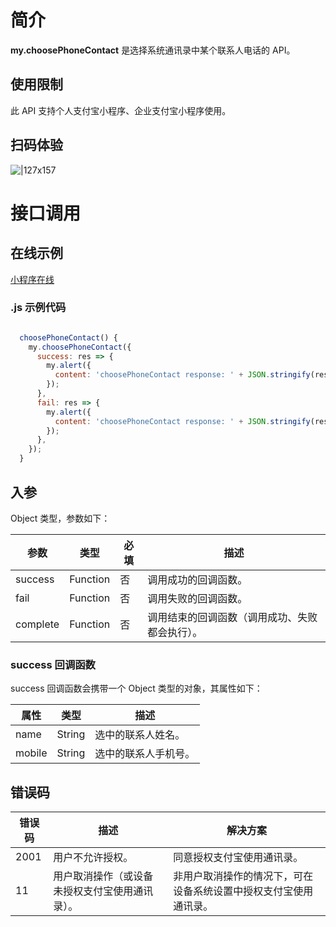 # 简介

**my.choosePhoneContact** 是选择系统通讯录中某个联系人电话的 API。

## 使用限制

此 API 支持个人支付宝小程序、企业支付宝小程序使用。

## 扫码体验

![|127x157](https://gw.alipayobjects.com/zos/skylark-tools/public/files/2af29e82e83aa4eeeac56c006dd2f79f.jpeg#align=left&display=inline&height=157&margin=%5Bobject%20Object%5D&originHeight=157&originWidth=127&status=done&style=none&width=127)

# 接口调用

## 在线示例

[小程序在线](https://opendocs.alipay.com/openbox/mini/opendocs/contact?view=preview&defaultPage=pages/index/index&defaultOpenedFiles=pages/index/index&theme=light)

### .js 示例代码

```javascript

  choosePhoneContact() {
    my.choosePhoneContact({
      success: res => {
        my.alert({
          content: 'choosePhoneContact response: ' + JSON.stringify(res),
        });
      },
      fail: res => {
        my.alert({
          content: 'choosePhoneContact response: ' + JSON.stringify(res),
        });
      },
    });
  }
```

## 入参

Object 类型，参数如下：

| **参数** | **类型** | **必填** | **描述** |
| --- | --- | --- | --- |
| success | Function | 否 | 调用成功的回调函数。 |
| fail | Function | 否 | 调用失败的回调函数。 |
| complete | Function | 否 | 调用结束的回调函数（调用成功、失败都会执行）。 |

### success 回调函数

success 回调函数会携带一个 Object 类型的对象，其属性如下：

| **属性** | **类型** | **描述**             |
| -------- | -------- | -------------------- |
| name     | String   | 选中的联系人姓名。   |
| mobile   | String   | 选中的联系人手机号。 |

## 错误码

| **错误码** | **描述** | **解决方案** |
| --- | --- | --- |
| 2001 | 用户不允许授权。 | 同意授权支付宝使用通讯录。 |
| 11 | 用户取消操作（或设备未授权支付宝使用通讯录）。 | 非用户取消操作的情况下，可在设备系统设置中授权支付宝使用通讯录。 |
